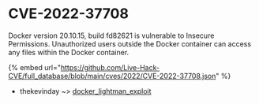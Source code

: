 # CVE-2022-37708

Docker version 20.10.15, build fd82621 is vulnerable to Insecure Permissions. Unauthorized users outside the Docker container can access any files within the Docker container.

{% embed url="https://github.com/Live-Hack-CVE/full_database/blob/main/cves/2022/CVE-2022-37708.json" %}


* thekevinday ~> [docker_lightman_exploit](https://zeste.alice-snow.ru/2022/database/cve-2022-37708/docker_lightman_exploit-thekevinday)